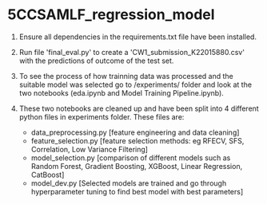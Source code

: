 # 5CCSAMLF_regression_model

1. Ensure all dependencies in the requirements.txt file have been installed.

2. Run file 'final_eval.py' to create a 'CW1_submission_K22015880.csv' with the predictions of outcome of the test set.

3. To see the process of how trainning data was processed and the suitable model was selected go to /experiments/ folder and look at the two notebooks (eda.ipynb and Model Training Pipeline.ipynb).

4. These two notebooks are cleaned up and have been split into 4 different python files in experiments folder. These files are:
    - data_preprocessing.py [feature engineering and data cleaning]
    - feature_selection.py [feature selection methods: eg RFECV, SFS, Correlation, Low Variance Filtering]
    - model_selection.py [comparison of different models such as Random Forest, Gradient Boosting, XGBoost, Linear Regression, CatBoost]
    - model_dev.py [Selected models are trained and go through hyperparameter tuning to find best model with best parameters]